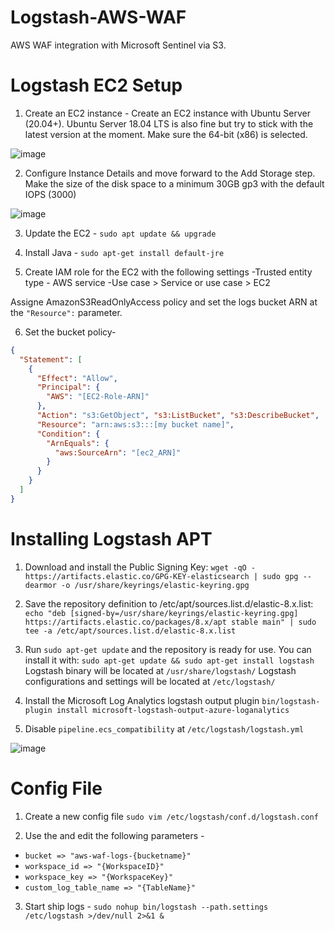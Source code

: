 # Logstash-AWS-WAF
AWS WAF integration with Microsoft Sentinel via S3.

# Logstash EC2 Setup

1. Create an EC2 instance -
Create an EC2 instance with Ubuntu Server (20.04+). Ubuntu Server 18.04 LTS is also fine but try to stick with the latest version at the moment. Make sure the 64-bit (x86) is selected.

![image](https://github.com/TheNadav/Logstash-AWS-WAF/assets/105583152/d8d641cf-16b3-4abd-942e-73661e2b37e9)

2. Configure Instance Details and move forward to the Add Storage step. Make the size of the disk space to a minimum 30GB gp3 with the default IOPS (3000)

![image](https://github.com/TheNadav/Logstash-AWS-WAF/assets/105583152/cc117970-dd55-46de-b1a3-b5285c2fdb9f)

3. Update the EC2 - `sudo apt update && upgrade`

4. Install Java - `sudo apt-get install default-jre`

5. Create IAM role for the EC2 with the following settings 
-Trusted entity type - AWS service
-Use case > Service or use case > EC2

Assigne AmazonS3ReadOnlyAccess policy and set the logs bucket ARN at the `"Resource":` parameter.

6. Set the bucket policy-
```json
{
  "Statement": [
    {
      "Effect": "Allow",
      "Principal": {
        "AWS": "[EC2-Role-ARN]"
      },
      "Action": "s3:GetObject", "s3:ListBucket", "s3:DescribeBucket",
      "Resource": "arn:aws:s3:::[my bucket name]",
      "Condition": {
        "ArnEquals": {
          "aws:SourceArn": "[ec2_ARN]"
        }
      }
    }
  ]
}
```


# Installing Logstash APT

1. Download and install the Public Signing Key:
`wget -qO - https://artifacts.elastic.co/GPG-KEY-elasticsearch | sudo gpg --dearmor -o /usr/share/keyrings/elastic-keyring.gpg`

2. Save the repository definition to /etc/apt/sources.list.d/elastic-8.x.list:
`echo "deb [signed-by=/usr/share/keyrings/elastic-keyring.gpg] https://artifacts.elastic.co/packages/8.x/apt stable main" | sudo tee -a /etc/apt/sources.list.d/elastic-8.x.list`

3. Run `sudo apt-get update` and the repository is ready for use. You can install it with:
`sudo apt-get update && sudo apt-get install logstash`
Logstash binary will be located at `/usr/share/logstash/`
Logstash configurations and settings will be located at `/etc/logstash/`

4. Install the Microsoft Log Analytics logstash output plugin
`bin/logstash-plugin install microsoft-logstash-output-azure-loganalytics`

5. Disable `pipeline.ecs_compatibility` at `/etc/logstash/logstash.yml`

![image](https://github.com/TheNadav/Logstash-AWS-WAF/assets/105583152/b4cbdcee-7419-4de9-9114-791c88cae236)


# Config File 

1. Create a new config file `sudo vim /etc/logstash/conf.d/logstash.conf` 

2. Use the <file> and edit the following parameters -
* `bucket => "aws-waf-logs-{bucketname}"`
* `workspace_id => "{WorkspaceID}"`
* `workspace_key => "{WorkspaceKey}"`
* `custom_log_table_name => "{TableName}"`

3. Start ship logs -
`sudo nohup bin/logstash --path.settings /etc/logstash >/dev/null 2>&1 &`
